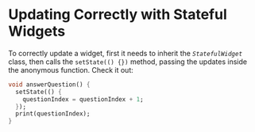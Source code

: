 # Updating Correctly with Stateful Widgets
To correctly update a widget, first it needs to inherit the *`StatefulWidget`* class, then calls the `setState(() {})` method, passing the updates inside the anonymous function. Check it out:
```dart
void answerQuestion() {
  setState(() {
    questionIndex = questionIndex + 1;
  });
  print(questionIndex);
}
```